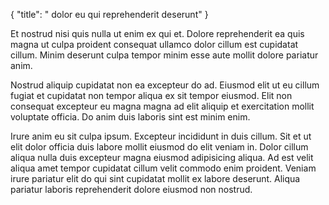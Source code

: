 {
  "title": " dolor eu qui reprehenderit deserunt"
}

Et nostrud nisi quis nulla ut enim ex qui et. Dolore reprehenderit ea quis magna ut culpa proident consequat ullamco dolor cillum est cupidatat cillum. Minim deserunt culpa tempor minim esse aute mollit dolore pariatur anim.

Nostrud aliquip cupidatat non ea excepteur do ad. Eiusmod elit ut eu cillum fugiat et cupidatat non tempor aliqua ex sit tempor eiusmod. Elit non consequat excepteur eu magna magna ad elit aliquip et exercitation mollit voluptate officia. Do anim duis laboris sint est minim enim.

Irure anim eu sit culpa ipsum. Excepteur incididunt in duis cillum. Sit et ut elit dolor officia duis labore mollit eiusmod do elit veniam in. Dolor cillum aliqua nulla duis excepteur magna eiusmod adipisicing aliqua. Ad est velit aliqua amet tempor cupidatat cillum velit commodo enim proident. Veniam irure pariatur elit do qui sint cupidatat mollit ex labore deserunt. Aliqua pariatur laboris reprehenderit dolore eiusmod non nostrud.